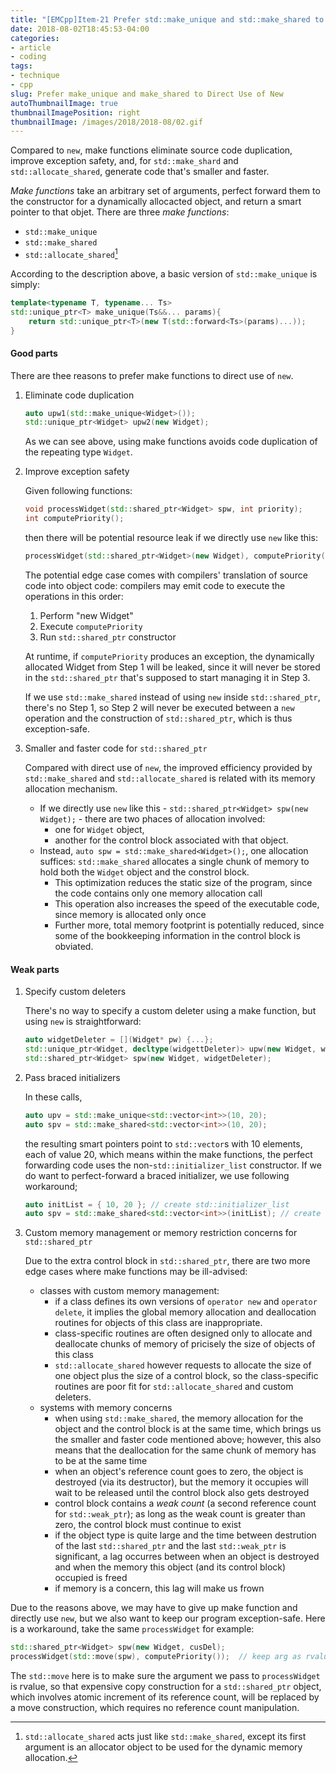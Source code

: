 ```yaml
---
title: "[EMCpp]Item-21 Prefer std::make_unique and std::make_shared to Direct Use of New"
date: 2018-08-02T18:45:53-04:00
categories:
- article
- coding
tags:
- technique
- cpp
slug: Prefer make_unique and make_shared to Direct Use of New
autoThumbnailImage: true
thumbnailImagePosition: right
thumbnailImage: /images/2018/2018-08/02.gif
---
```


Compared to `new`, make functions eliminate source code duplication, improve exception safety, and, for `std::make_shard` and `std::allocate_shared`, generate code that's smaller and faster.
<!--more-->

_Make functions_ take an arbitrary set of arguments, perfect forward them to the constructor for a dynamically allocacted object, and return a smart pointer to that objet. There are three _make functions_:

* `std::make_unique`
* `std::make_shared`
* `std::allocate_shared`[^1]

According to the description above, a basic version of `std::make_unique` is simply:

```cpp
template<typename T, typename... Ts>
std::unique_ptr<T> make_unique(Ts&&... params){
    return std::unique_ptr<T>(new T(std::forward<Ts>(params)...));
}
```

#### Good parts

There are thee reasons to prefer make functions to direct use of `new`.

1. Eliminate code duplication

    ```cpp
    auto upw1(std::make_unique<Widget>());
    std::unique_ptr<Widget> upw2(new Widget);
    ```

    As we can see above, using make functions avoids code duplication of the repeating type `Widget`.

2. Improve exception safety

    Given following functions:

    ```cpp
    void processWidget(std::shared_ptr<Widget> spw, int priority);
    int computePriority();
    ```

    then there will be potential resource leak if we directly use `new` like this:

    ```cpp
    processWidget(std::shared_ptr<Widget>(new Widget), computePriority());
    ```

    The potential edge case comes with compilers' translation of source code into object code: compilers may emit code to execute the operations in this order:

    1. Perform "new Widget"
    2. Execute `computePriority`
    3. Run `std::shared_ptr` constructor

    At runtime, if `computePriority` produces an exception, the dynamically allocated Widget from Step 1 will be leaked, since it will never be stored in the `std::shared_ptr` that's supposed to start managing it in Step 3. 

    If we use `std::make_shared` instead of using `new` inside `std::shared_ptr`, there's no Step 1, so Step 2 will never be executed between a `new` operation and the construction of `std::shared_ptr`, which is thus exception-safe.

3. Smaller and faster code for `std::shared_ptr`

    Compared with direct use of `new`, the improved efficiency provided by `std::make_shared` and `std::allocate_shared` is related with its memory allocation mechanism.

    * If we directly use `new` like this - `std::shared_ptr<Widget> spw(new Widget);` - there are two phaces of allocation involved: 
        * one for `Widget` object, 
        * another for the control block associated with that object.
    * Instead, `auto spw = std::make_shared<Widget>();`, one allocation suffices: `std::make_shared` allocates a single chunk of memory to hold both the `Widget` object and the constrol block. 
        * This optimization reduces the static size of the program, since the code contains only one memory allocation call
        * This operation also increases the speed of the executable code, since memory is allocated only once
        * Further more, total memory footprint is potentially reduced, since some of the bookkeeping information in the control block is obviated.

#### Weak parts

1. Specify custom deleters

    There's no way to specify a custom deleter using a make function, but using `new` is straightforward:

    ```cpp
    auto widgetDeleter = [](Widget* pw) {...};
    std::unique_ptr<Widget, decltype(widgettDeleter)> upw(new Widget, widgetDeleter);
    std::shared_ptr<Widget> spw(new Widget, widgetDeleter);
    ```

2. Pass braced initializers

    In these calls,

    ```cpp
    auto upv = std::make_unique<std::vector<int>>(10, 20);
    auto spv = std::make_shared<std::vector<int>>(10, 20);
    ```

    the resulting smart pointers point to `std::vector`s with 10 elements, each of value 20, which means within the make functions, the perfect forwarding code uses the non-`std::initializer_list` constructor. If we do want to perfect-forward a braced initializer, we use following workaround;

    ```cpp
    auto initList = { 10, 20 }; // create std::initializer_list
    auto spv = std::make_shared<std::vector<int>>(initList); // create std:vector using std::initializer_list cotr
    ```

3. Custom memory management or memory restriction concerns for `std::shared_ptr`

    Due to the extra control block in `std::shared_ptr`, there are two more edge cases where make functions may be ill-advised:

    * classes with custom memory management: 
        * if a class defines its own versions of `operator new` and `operator delete`, it implies the global memory allocation and deallocation routines for objects of this class are inappropriate. 
        * class-specific routines are often designed only to allocate and deallocate chunks of memory of pricisely the size of objects of this class
        * `std::allocate_shared` however requests to allocate the size of one object plus the size of a control block, so the class-specific routines are poor fit for `std::allocate_shared` and custom deleters.
    * systems with memory concerns
        * when using `std::make_shared`, the memory allocation for the object and the control block is at the same time, which brings us the smaller and faster code mentioned above; however, this also means that the deallocation for the same chunk of memory has to be at the same time
        * when an object's reference count goes to zero, the object is destroyed (via its destructor), but the memory it occupies will wait to be released until the control block also gets destroyed
        * control block contains a _weak count_ (a second reference count for `std::weak_ptr`); as long as the weak count is greater than zero, the control block must continue to exist
        * if the object type is quite large and the time between destrution of the last `std::shared_ptr` and the last `std::weak_ptr` is significant, a lag occurres between when an object is destroyed and when the memory this object (and its control block) occupied is freed
        * if memory is a concern, this lag will make us frown

Due to the reasons above, we may have to give up make function and directly use `new`, but we also want to keep our program exception-safe. Here is a workaround, take the same `processWidget` for example:

```cpp
std::shared_ptr<Widget> spw(new Widget, cusDel);
processWidget(std::move(spw), computePriority());  // keep arg as rvalue, so it's move-enabled
```

The `std::move` here is to make sure the argument we pass to `processWidget` is rvalue, so that expensive copy construction for a `std::shared_ptr` object, which involves atomic increment of its reference count, will be replaced by a move construction, which requires no reference count manipulation.

[^1]: `std::allocate_shared` acts just like `std::make_shared`, except its first argument is an allocator object to be used for the dynamic memory allocation.